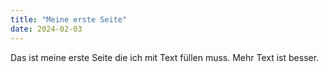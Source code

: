 ```yaml
---
title: "Meine erste Seite"
date: 2024-02-03
---
```


Das ist meine erste Seite die ich mit Text
füllen muss. Mehr Text ist besser.
